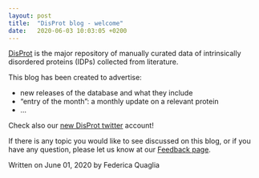 ```yaml
---
layout: post
title:  "DisProt blog - welcome"
date:   2020-06-03 10:03:05 +0200
---
```

[DisProt][disprot-link] is the major repository of manually curated data of intrinsically disordered proteins (IDPs) collected from literature. 

This blog has been created to advertise:
 - new releases of the database and what they include
 - “entry of the month”: a monthly update on a relevant protein
 - …

Check also our [new DisProt twitter][disprot-twitter] account!

If there is any topic you would like to see discussed on this blog, or if you have any question, please let us know at our [Feedback page][disprot-feedback].

Written on June 01, 2020 by Federica Quaglia

[disprot-link]: https://disprot.org/
[disprot-twitter]: https://twitter.com/DisProt_db
[disprot-feedback]: https://disprot.org/feedback
